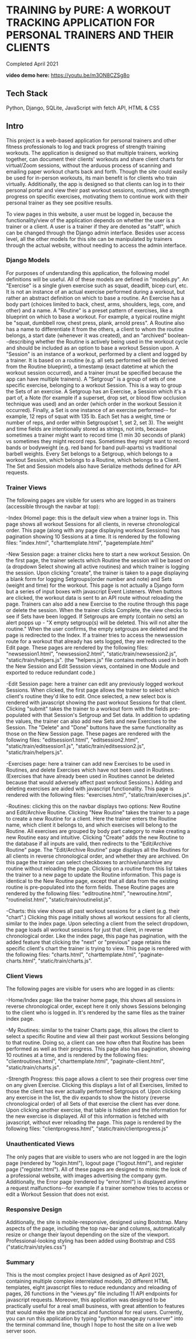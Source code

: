 # TRAINING by PURE: A WORKOUT TRACKING APPLICATION FOR PERSONAL TRAINERS AND THEIR CLIENTS
Completed April 2021

**video demo here:** https://youtu.be/m3ON8CZSg8o

## Tech Stack
Python, Django, SQLite, JavaScript with fetch API, HTML & CSS

## Intro
This project is a web-based application for personal trainers and other fitness professionals to log and track progress of strength training workouts. The application is designed so that multiple trainers, working together, can document their clients' workouts and share client charts for virtual/Zoom sessions, without the arduous process of scanning and emailing paper workout charts back and forth. Though the site could easily be used for in-person workouts, its main benefit is for clients who train virtually. Additionally, the app is designed so that clients can log in to their personal portal and view their past workout sessions, routines, and strength progress on specific exercises, motivating them to continue work with their personal trainer as they see positive results.

To view pages in this website, a user must be logged in, because the functionality/view of the application depends on whether the user is a trainer or a client. A user is a trainer if they are denoted as "staff", which can be changed through the Django admin interface. Besides user access level, all the other models for this site can be manipulated by trainers through the actual website, without needing to access the admin interface. 

### Django Models
For purposes of understanding this application, the following model definitions will be useful. All of these models are defined in "models.py". An "Exercise" is a single given exercise such as squat, deadlift, bicep curl, etc. It is not an instance of an actual exercise performed during a workout, but rather an abstract definition on which to base a routine. An Exercise has a body part (choices limited to back, chest, arms, shoulders, legs, core, and other) and a name. A "Routine" is a preset pattern of exercises, like a blueprint on which to base a workout. For example, a typical routine might be "squat, dumbbell row, chest press, plank, arnold press". A Routine also has a name to differentiate it from the others, a client to whom the routine belongs, a start date (whenever it was created), and an "archived" boolean--describing whether the Routine is actively being used in the workout cycle and should be included as an option to base a workout Session upon. A "Session" is an instance of a workout, performed by a client and logged by a trainer. It is based on a routine (e.g. all sets performed will be derived from the Routine blueprint), a timestamp (exact datetime at which the workout session occurred), and a trainer (must be specified because the app can have multiple trainers). A "Setgroup" is a group of sets of one specific exercise, belonging to a workout Session. This is a way to group the Sets of an exercise. A Setgroup has an Exercise, a Session which it's a part of, a Note (for example if a superset, drop set, or blood flow occlusion technique was used) and an order (which order in the workout Session it occurred). Finally, a Set is one instance of an exercise performed-- for example, 12 reps of squat with 135 lb. Each Set has a weight, time or number of reps, and order within Setgroup(set 1, set 2, set 3). The weight and time fields are intentionally stored as strings, not ints, because sometimes a trainer might want to record time (1 min 30 seconds of plank) vs sometimes they might record reps. Sometimes they might want to record bands or bodyweight (e.g. red band for band pull-aparts) vs traditional barbell weights. Every Set belongs to a Setgroup, which belongs to a workout Session, which belongs to a Routine, which belongs to a Client. The Set and Session models also have Serialize methods defined for API requests.

### Trainer Views
The following pages are visible for users who are logged in as trainers (accessible through the navbar at top):

-Index (Home) page: this is the default view when a trainer logs in. This page shows all workout Sessions for all clients, in reverse chronological order. This page (along with any page displaying workout Sessions) has pagination showing 10 Sessions at a time. It is rendered by the following files: "index.html", "charttemplate.html", "pagetemplate.html"

-New Session page: a trainer clicks here to start a new workout Session. On the first page, the trainer selects which Routine the session will be based on (a dropdown Select showing all active routines) and which trainer is logging the session. Upon clicking "create", the trainer is taken to a page displaying a blank form for logging Setgroups(order number and note) and Sets (weight and time) for the workout. This page is not actually a Django form but a series of input boxes with javascript Event Listeners. When buttons are clicked, the workout data is sent to an API route without reloading the page. Trainers can also add a new Exercise to the routine through this page or delete the session. When the trainer clicks Complete, the view checks to see if Sets have been logged. If Setgroups are empty (contain no sets) an alert popps up - "X empty setgroup(s) will be deleted. This will not alter the routine." When the user confirms, the empty setgroups are deleted and the page is redirected to the Index. If a trainer tries to access the newsession route for a workout that already has sets logged, they are redirected to the Edit page. These pages are rendered by the following files: "newsession1.html", "newsession2.html", "static/train/newsession2.js", "static/train/helpers.js". (the "helpers.js" file contains methods used in both the New Session and Edit Sesssion views, contained in one Module and exported to reduce redundant code.)

-Edit Session page: here a trainer can edit any previously logged workout Sessions. When clicked, the first page allows the trainer to select which client's routine they'd like to edit. Once selected, a new select box is rendered with javascript showing the past workout Sessions for that client. Clicking "submit" takes the trainer to a workout form with the fields pre-populated with that Session's Setgroup and Set data. In addition to updating the values, the trainer can also add new Sets and new Exercises to the Session. The "Delete" and "Done" buttons have the same functionality as those on the New Session page. These pages are rendered with the following files: "editsession1.html", "editsession2.html", "static/train/editsession1.js", "static/train/editsession2.js", "static/train/helpers.js".

-Exercises page: here a trainer can add new Exercises to be used in Routines, and delete Exercises which have not been used in Routines. (Exercises that have already been used in Routines cannot be deleted because that would adversely affect past workout Sessions.) Adding and deleting exercises are aided with javascript functionality. This page is rendered with the following files: "exercises.html", "static/train/exercises.js".

-Routines: clicking this on the navbar displays two options: New Routine and Edit/Archive Routine. Clicking "New Routine" takes the trainer to a page to create a new Routine for a client. Here the trainer enters the Routine name, which client it belongs to, and which exercises will belong to the Routine. All exercises are grouped by body part category to make creating a new Routine easy and intuitive. Clicking "Create" adds the new Routine to the database if all inputs are valid, then redirects to the "Edit/Archive Routine" page. The "Edit/Archive Routine" page displays all the Routines for all clients in reverse chronological order, and whether they are archived. On this page the trainer can select checkboxes to archive/unarchive any routine without reloading the page. Clicking on a routine from this list takes the trainer to a new page to update the Routine information. This page is identical to the New Routine page, except that all data from the existing routine is pre-populated into the form fields. These Routine pages are rendered by the following files: "editroutine.html", "newroutine.html", "routinelist.html", "static/train/routinelist.js".

-Charts: this view shows all past workout sessions for a client (e.g. their "chart".) Clicking this page initially shows all workout sessions for all clients, similar to the index page. Upon selecting a client from the select dropdown, the page loads all workout sessions for just that client, in reverse chronological order. Like the index page, this page has pagination, with the added feature that clicking the "next" or "previous" page retains the specific client's chart the trainer is trying to view. This page is rendered with the following files: "charts.html", "charttemplate.html", "paginate-charts.html", "static/train/charts.js".

### Client Views
The following pages are visible for users who are logged in as clients:

-Home/Index page: like the trainer home page, this shows all sessions in reverse chronological order, except here it only shows Sessions belonging to the client who is logged in. It's rendered by the same files as the trainer index page.

-My Routines: similar to the trainer Charts page, this allows the client to select a specific Routine and view all their past workout Sessions belonging to that routine. Doing so, a client can see how often that Routine has been performed as well as their progress. This page also has pagination, showing 10 routines at a time, and is rendered by the following files: "clientroutines.html", "charttemplate.html", "paginate-client.html", "static/train/charts.js".

-Strength Progress: this page allows a client to see their progress over time on any given Exercise. Clicking this displays a list of all Exercises, limited to those the client has ever actually performed Setgroups of. Upon clicking any exercise in the list, the div expands to show the history (reverse chronological order) of all Sets of that exercise the client has ever done. Upon clicking another exercise, that table is hidden and the information for the new exercise is displayed. All of this information is fetched with javascript, without ever reloading the page. This page is rendered by the following files: "clientprogress.html", "static/train/clientprogress.js"

### Unauthenticated Views
The only pages that are visible to users who are not logged in are the login page (rendered by "login.html"), logout page ("logout.html"), and register page ("register.html"). All of these pages are designed to mimic the look of a professional website, with images advertising the company gym. Additionally, the Error page (rendered by "error.html") is displayed anytime a request malfunctions--for example if a trainer somehow tries to access or edit a Workout Session that does not exist.

### Responsive Design
Additionally, the site is mobile-responsive, designed using Bootstrap. Many aspects of the page, including the top nav-bar and columns, automatically resize or change their layout depending on the size of the viewport. Professional-looking styling has been added using Bootstrap and CSS ("static/train/styles.css")

### Summary
This is the most complex project I have designed as of April 2021, containing multiple complex interrelated models, 20 different HTML templates, eight javascript files to reduce redundancy and reloading of pages, 26 functions in the "views.py" file including 11 API endpoints for javascript requests. Moreover, this application was designed to be practically useful for a real small business, with great attention to features that would make the site practical and functional for real users. Currently, you can run this application by typing "python manage.py runserver" into the terminal command line, though I hope to host the site on a live web server soon.
